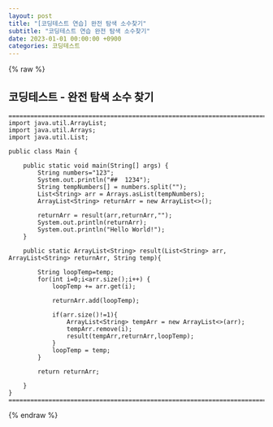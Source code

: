 ```yaml
---
layout: post
title: "[코딩테스트 연습] 완전 탐색 소수찾기"
subtitle: "코딩테스트 연습 완전 탐색 소수찾기"
date: 2023-01-01 00:00:00 +0900
categories: 코딩테스트
---
```

{% raw %}
## 코딩테스트 - 완전 탐색 소수 찾기  
	======================================================================================================  
	import java.util.ArrayList;  
	import java.util.Arrays;  
	import java.util.List;  
  
	public class Main {  
  
		public static void main(String[] args) {  
			String numbers="123";  
			System.out.println("##  1234");  
			String tempNumbers[] = numbers.split("");  
			List<String> arr = Arrays.asList(tempNumbers);  
			ArrayList<String> returnArr = new ArrayList<>();  
  
			returnArr = result(arr,returnArr,"");  
			System.out.println(returnArr);  
			System.out.println("Hello World!");  
		}  
  
		public static ArrayList<String> result(List<String> arr, ArrayList<String> returnArr, String temp){  
  
			String loopTemp=temp;  
			for(int i=0;i<arr.size();i++) {  
				loopTemp += arr.get(i);  
  
				returnArr.add(loopTemp);  
  
				if(arr.size()!=1){  
					ArrayList<String> tempArr = new ArrayList<>(arr);  
					tempArr.remove(i);  
					result(tempArr,returnArr,loopTemp);  
				}  
				loopTemp = temp;  
			}  
  
			return returnArr;  
  
		}  
	}  
	======================================================================================================  

{% endraw %}
